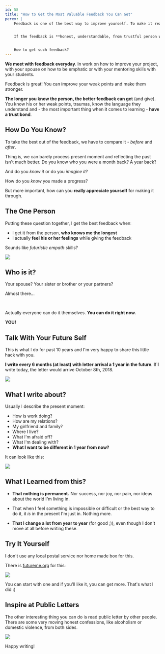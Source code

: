 ```yaml
---
id: 58
title: "How to Get the Most Valuable Feedback You Can Get"
perex: |
    Feedback is one of the best way to improve yourself. To make it really work it have to be able to get to you. "That's wrong" usually doesn't work as the person giving the feedback intended.


    If the feedback is **honest, understandable, from trustful person who knows your history and values** it can make your mind shine for the brighter future with gratitude.


    How to get such feedback?
---
```


**We meet with feedback everyday**. In work on how to improve your project, with your spouse on how to be emphatic or with your mentoring skills with your students.

Feedback is great! You can improve your weak points and make them stronger.

**The longer you know the person, the better feedback can get** (and give). You know his or her weak points, traumas, know the language they understand and - the most important thing when it comes to learning - **have a trust bond**.


## How Do You Know?

To take the best out of the feedback, we have to compare it - *before* and *after*.

Thing is, we can barely process present moment and reflecting the past isn't much better. Do you know who you were a month back? A year back?

And do you *know it* or do you *imagine it*?

How do you *know* you made a progress?

But more important, how can you **really appreciate yourself** for making it through.


## The One Person

Putting these question together, I get the best feedback when:

- I get it from the person, **who knows me the longest**
- I actually **feel his or her feelings** while giving the feedback

Sounds like *futuristic empath* skills?

<img src="/assets/images/posts/2017/futureme/empath.jpg" class="img-thumbnail">


## Who is it?

Your spouse? Your sister or brother or your partners?

Almost there...

<br>

Actually everyone can do it themselves. **You can do it right now.**

**YOU!**


## Talk With Your Future Self


This is what I do for past 10 years and I'm very happy to share this little hack with you.

**I write every 6 months (at least) with letter arrival a 1 year in the future**. If I write today, the letter would arrive October 8th, 2018.

<img src="/assets/images/posts/2017/futureme/past.png" class="img-thumbnail">


## What I write about?

Usually I describe the present moment:

- How is work doing?
- How are my relations?
- My girlfriend and family?
- Where I live?
- What I'm afraid off?
- What I'm dealing with?
- **What I want to be different in 1 year from now?**


It can look like this:

<img src="/assets/images/posts/2017/futureme/example.png" class="img-thumbnail">


## What I Learned from this?


- **That nothing is permanent.** Nor success, nor joy, nor pain, nor ideas about the world I'm living in.

- That when I feel something is impossible or difficult or the best way to do it, it *is* in the present I'm just in. Nothing more.

- **That I change a lot from year to year** (for good ;)), even though I don't move at all before writing these.



## Try It Yourself


I don't use any local postal service nor home made box for this.

There is [futureme.org](https://www.futureme.org) for this:

<img src="/assets/images/posts/2017/futureme/logo.png" class="img-thumbnail">

You can start with one and if you'll like it, you can get more. That's what I did :)


## Inspire at Public Letters

The other interesting thing you can do is read public letter by other people. There are some very moving honest confessions, like alcoholism or domestic violence, from both sides.

<img src="/assets/images/posts/2017/futureme/public.png" class="img-thumbnail">


Happy writing!

